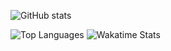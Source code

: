 ![GitHub stats](http://github-readme-stats.vercel.app/api?username=psyGamer&hide=issues,prs&hide_border=true&show_icons=true&count_private=true&include_all_commits=true&theme=dark&title_color=79ff97)

![Top Languages](https://github-readme-stats.vercel.app/api/top-langs/?username=psyGamer&hide_border=true&layout=compact&theme=dark&title_color=79ff97)
![Wakatime Stats](https://github-readme-stats.vercel.app/api/wakatime?api_domain=wakapi.dev&username=psyGamer&layout=compact&langs_count=8&hide_border=true&theme=dark&custom_title=Total%20Coding%20Time&title_color=79ff97&range=any)

